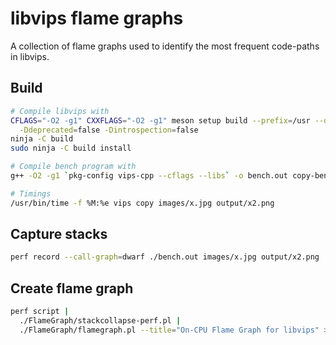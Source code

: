 # libvips flame graphs

A collection of flame graphs used to identify the most frequent code-paths in libvips.

## Build
```bash
# Compile libvips with
CFLAGS="-O2 -g1" CXXFLAGS="-O2 -g1" meson setup build --prefix=/usr --default-library=shared --buildtype=release \
  -Ddeprecated=false -Dintrospection=false
ninja -C build
sudo ninja -C build install

# Compile bench program with
g++ -O2 -g1 `pkg-config vips-cpp --cflags --libs` -o bench.out copy-bench.cpp

# Timings
/usr/bin/time -f %M:%e vips copy images/x.jpg output/x2.png
```

## Capture stacks
```bash
perf record --call-graph=dwarf ./bench.out images/x.jpg output/x2.png
```

## Create flame graph
```bash
perf script | 
  ./FlameGraph/stackcollapse-perf.pl | 
  ./FlameGraph/flamegraph.pl --title="On-CPU Flame Graph for libvips" > output/bench.svg
```
